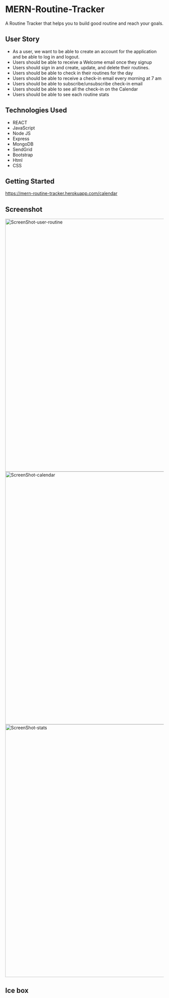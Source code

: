 # MERN-Routine-Tracker

A Routine Tracker that helps you to build good routine and reach your goals.

## User Story

- As a user, we want to be able to create an account for the application and be able to log in and logout.
- Users should be able to receive a Welcome email once they signup
- Users should sign in and create, update, and delete their routines.
- Users should be able to check in their routines for the day
- Users should be able to receive a check-in email every morning at 7 am
- Users should be able to subscribe/unsubscribe check-in email
- Users should be able to see all the check-in on the Calendar
- Users should be able to see each routine stats

## Technologies Used

- REACT
- JavaScript
- Node JS
- Express
- MongoDB
- SendGrid
- Bootstrap
- Html
- CSS

## Getting Started

https://mern-routine-tracker.herokuapp.com/calendar

## Screenshot

<img width="800" alt="ScreenShot-user-routine" src="https://user-images.githubusercontent.com/19142112/182234471-1966a18c-3f0e-4986-89fa-37cfd2ea076d.png">

<img width="800" alt="ScreenShot-calendar" src="https://user-images.githubusercontent.com/19142112/182234628-b7c7b9f8-1f3e-4959-ba7e-abbedf83a868.png">

<img width="800" alt="ScreenShot-stats" src="https://user-images.githubusercontent.com/19142112/182234683-35d9d6f6-eba6-4450-8372-b5b1ea359f29.png">


## Ice box
